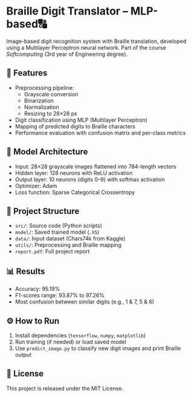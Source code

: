 # Braille Digit Translator – MLP-based🔠

Image-based digit recognition system with Braille translation, developed using a Multilayer Perceptron neural network. Part of the course *Softcomputing* (3rd year of Engineering degree).

## 🚀 Features

- Preprocessing pipeline:
  - Grayscale conversion
  - Binarization
  - Normalization
  - Resizing to 28×28 px
- Digit classification using MLP (Multilayer Perceptron)
- Mapping of predicted digits to Braille characters
- Performance evaluation with confusion matrix and per-class metrics

## 🧠 Model Architecture

- Input: 28×28 grayscale images flattened into 784-length vectors
- Hidden layer: 128 neurons with ReLU activation
- Output layer: 10 neurons (digits 0–9) with softmax activation
- Optimizer: Adam
- Loss function: Sparse Categorical Crossentropy

## 📂 Project Structure

- `src/`: Source code (Python scripts)
- `model/`: Saved trained model (`.h5`)
- `data/`: Input dataset (Chars74k from Kaggle)
- `utils/`: Preprocessing and Braille mapping
- `report.pdf`: Full project report

## 📊 Results

- Accuracy: 95.19%
- F1-scores range: 93.87% to 97.26%
- Most confusion between similar digits (e.g., 1 & 7, 5 & 6)

## ⚙️ How to Run

1. Install dependencies (`tensorflow`, `numpy`, `matplotlib`)
2. Run training (if needed) or load saved model
3. Use `predict_image.py` to classify new digit images and print Braille output

## 📝 License

This project is released under the MIT License.
